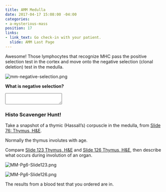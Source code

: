 ```yaml
---
title: AMM Medulla
date: 2017-04-17 15:08:00 -04:00
categories:
- a-mysterious-mass
position: 17
links:
- link_text: Go check-in with your patient.
  slide: AMM Last Page
---
```


Awesome! Those lymphocytes that recognize MHC pass the positive selection test in the cortex and move onto the negative selection (clonal deletion) test in the medulla.

![mm-negative-selection.png](/uploads/mm-negative-selection.png)

**What is negative selection?**

<textarea></textarea>

### Histo Scavenger Hunt!

Take a snapshot of a thymic (Hassall’s) corpuscle in the medulla, from [Slide 76: Thymus, H&E](http://medsci.indiana.edu/junqueira/virtual/msci_76_5.html).

Normally the thymus involutes with age.

Compare [Slide 123 Thymus, H&E](http://medsci.indiana.edu/histo/virtual/msci_123.html) and [Slide 126 Thymus, H&E](http://medsci.indiana.edu/histo/virtual/msci_126.html), then describe what occurs during involution of an organ.

![MM-Pg6-Slide123.png](/uploads/MM-Pg6-Slide123.png)

![MM-Pg6-Slide126.png](/uploads/MM-Pg6-Slide126.png)

The results from a blood test that you ordered are in.